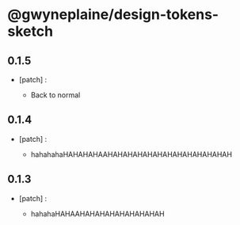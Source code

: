 # @gwyneplaine/design-tokens-sketch

## 0.1.5
- [patch] :

  - Back to normal

## 0.1.4
- [patch] :

  - hahahahaHAHAHAHAAHAHAHAHAHAHAHAHAHAHAHAHAH

## 0.1.3
- [patch] :

  - hahahaHAHAAHAHAHAHAHAHAHAHAH
